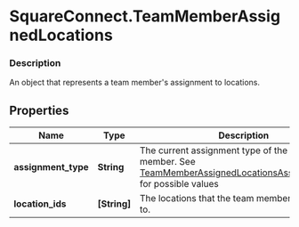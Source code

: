 # SquareConnect.TeamMemberAssignedLocations

### Description

An object that represents a team member's assignment to locations.

## Properties
Name | Type | Description | Notes
------------ | ------------- | ------------- | -------------
**assignment_type** | **String** | The current assignment type of the team member. See [TeamMemberAssignedLocationsAssignmentType](#type-teammemberassignedlocationsassignmenttype) for possible values | [optional] 
**location_ids** | **[String]** | The locations that the team member is assigned to. | [optional] 


